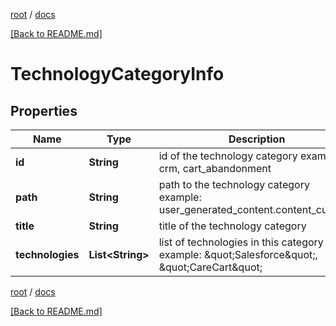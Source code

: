 [root](./../ "root") / [docs](./ "docs")

[[Back to README.md]](./../README.md "[Back to README.md]")

# TechnologyCategoryInfo

## Properties

| Name | Type | Description | Notes |
|------------ | ------------- | ------------- | -------------|
|**id** | **String** | id of the technology category example: crm, cart_abandonment |  [optional] |
|**path** | **String** | path to the technology category example: user_generated_content.content_curation |  [optional] |
|**title** | **String** | title of the technology category |  [optional] |
|**technologies** | **List&lt;String&gt;** | list of technologies in this category example: \&quot;Salesforce\&quot;, \&quot;CareCart\&quot; |  [optional] |

[root](./../ "root") / [docs](./ "docs")

[[Back to README.md]](./../README.md "[Back to README.md]")